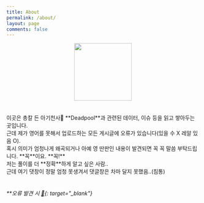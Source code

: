 ```yaml
---
title: About
permalink: /about/
layout: page
comments: false
---
```



<center>
  <img src="https://user-images.githubusercontent.com/74714697/100357357-e9df6b80-3037-11eb-9cdb-fd243f2cb191.png" width="150px" height="150px">
</center>
<br/>
<br/>
이곳은 총칼 든 아기천사👶 **Deadpool**과 관련된 데이터, 이슈 등을 읽고 쌓아두는 곳입니다. <br/>
근데 제가 영어를 못해서 업로드하는 모든 게시글에 오류가 있습니다(있을 수 X 레알 있음 O). <br/>
혹시 의미가 엄청나게 왜곡되거나 아예 영 딴판인 내용이 발견되면 꼭 꼭 말씀 부탁드립니다. **꼭**이요. **꼭!** <br/>
저는 풀이를 더 **정확**하게 알고 싶은 사람.. <br/>
근데 여기 댓창이 정말 엄청 못생겨서 댓글창은 차마 달지 못했음..(침통)
<br/>
<br/>

###### **오류 발견 시 [💌](https://github.com/iwdstry/yeieje/issues/new){: target="_blank"} 

